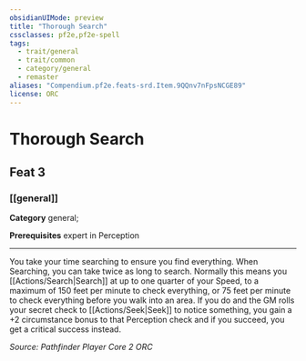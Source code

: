 ```yaml
---
obsidianUIMode: preview
title: "Thorough Search"
cssclasses: pf2e,pf2e-spell
tags:
  - trait/general
  - trait/common
  - category/general
  - remaster
aliases: "Compendium.pf2e.feats-srd.Item.9QQnv7nFpsNCGE89"
license: ORC
---
```

# Thorough Search
## Feat 3
### [[general]]

**Category** general; 



**Prerequisites** expert in Perception
* * *
You take your time searching to ensure you find everything. When Searching, you can take twice as long to search. Normally this means you [[Actions/Search|Search]] at up to one quarter of your Speed, to a maximum of 150 feet per minute to check everything, or 75 feet per minute to check everything before you walk into an area. If you do and the GM rolls your secret check to [[Actions/Seek|Seek]] to notice something, you gain a +2 circumstance bonus to that Perception check and if you succeed, you get a critical success instead.

*Source: Pathfinder Player Core 2*
*ORC*